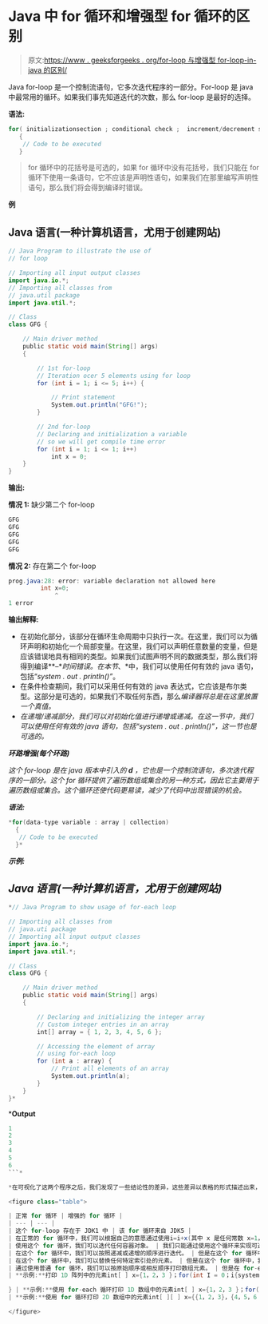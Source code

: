 # Java 中 for 循环和增强型 for 循环的区别

> 原文:[https://www . geeksforgeeks . org/for-loop 与增强型 for-loop-in-java 的区别/](https://www.geeksforgeeks.org/difference-between-for-loop-and-enhanced-for-loop-in-java/)

Java for-loop 是一个控制流语句，它多次迭代程序的一部分。For-loop 是 java 中最常用的循环。如果我们事先知道迭代的次数，那么 for-loop 是最好的选择。

**语法:**

```java
for( initializationsection ; conditional check ;  increment/decrement section)
   {
    // Code to be executed
   }
```

> for 循环中的花括号是可选的，如果 for 循环中没有花括号，我们只能在 for 循环下使用一条语句，它不应该是声明性语句，如果我们在那里编写声明性语句，那么我们将会得到编译时错误。

**例**

## Java 语言(一种计算机语言，尤用于创建网站)

```java
// Java Program to illustrate the use of
// for loop

// Importing all input output classes
import java.io.*;
// Importing all classes from
// java.util package
import java.util.*;

// Class
class GFG {

    // Main driver method
    public static void main(String[] args)
    {

        // 1st for-loop
        // Iteration ocer 5 elements using for loop
        for (int i = 1; i <= 5; i++) {

            // Print statement
            System.out.println("GFG!");
        }

        // 2nd for-loop
        // Declaring and initialization a variable
        // so we will get compile time error
        for (int i = 1; i <= 1; i++)
            int x = 0;
    }
}
```

**输出:**

**情况 1:** 缺少第二个 for-loop

```java
GFG
GFG
GFG
GFG
GFG 
```

**情况 2:** 存在第二个 for-loop

```java
prog.java:28: error: variable declaration not allowed here
         int x=0;
             ^
1 error 
```

**输出解释:**

*   在初始化部分，该部分在循环生命周期中只执行一次。在这里，我们可以为循环声明和初始化一个局部变量。在这里，我们可以声明任意数量的变量，但是应该错误地具有相同的类型。如果我们试图声明不同的数据类型，那么我们将得到编译**–**时间错误。在本节*、*中，我们可以使用任何有效的 java 语句，包括“*system . out . println()”*。
*   在条件检查期间，我们可以采用任何有效的 java 表达式，它应该是布尔类型。这部分是可选的，如果我们不取任何东西，那么*编译器将总是在这里放置一个真值。*
*   *在递增/递减部分，我们可以对初始化值进行递增或递减。在这一节中，我们可以使用任何有效的 java 语句，包括“*system . out . println()”*，这一节也是可选的。*

***环路增强(每个环路)***

*这个 for-loop 是在 java 版本中引入的 **d** ，它也是一个控制流语句，多次迭代程序的一部分。这个 for 循环提供了遍历数组或集合的另一种方式，因此它主要用于遍历数组或集合。这个循环还使代码更易读，减少了代码中出现错误的机会。*

***语法:***

```java
*for(data-type variable : array | collection)
  {
   // Code to be executed
  }* 
```

***示例:***

## *Java 语言(一种计算机语言，尤用于创建网站)*

```java
*// Java Program to show usage of for-each loop

// Importing all classes from
// java.uti package
// Importing all input output classes
import java.io.*;
import java.util.*;

// Class
class GFG {

    // Main driver method
    public static void main(String[] args)
    {

        // Declaring and initializing the integer array
        // Custom integer entries in an array
        int[] array = { 1, 2, 3, 4, 5, 6 };

        // Accessing the element of array
        // using for-each loop
        for (int a : array) {
            // Print all elements of an array
            System.out.println(a);
        }
    }
}*
```

***Output**

```java
1
2
3
4
5
6
```* 

*在可视化了这两个程序之后，我们发现了一些结论性的差异，这些差异以表格的形式描述出来，以便于我们更好地理解。*

<figure class="table">

| 正常 for 循环 | 增强的 for 循环 |
| --- | --- |
| 这个 for-loop 存在于 JDK1 中 | 该 for 循环来自 JDK5 |
| 在正常的 for 循环中，我们可以根据自己的意愿通过使用i=i+x(其中 x 是任何常数 x=1，2，3…) | 但是增强的 for 循环将以顺序方式执行，即计数器总是增加 1。 |
| 使用这个 for 循环，我们可以迭代任何容器对象。 | 我们只能通过使用这个循环来实现可迭代接口来迭代那个容器。 |
| 在这个 for 循环中，我们可以按照递减或递增的顺序进行迭代。 | 但是在这个 for 循环中，我们只能以递增的顺序迭代。 |
| 在这个 for 循环中，我们可以替换任何特定索引处的元素。 | 但是在这个 for 循环中，我们不能访问索引，所以我们不能在任何特定的索引中替换元素。 |
| 通过使用普通 for 循环，我们可以按原始顺序或相反顺序打印数组元素。 | 但是在 for-each 循环**、**中，我们只能按原始顺序打印数组元素，而不能按相反顺序打印 |
| **示例:**打印 1D 阵列中的元素int[ ] x={1，2，3 }；for(int I = 0；i{system . out . println(x[I])；

} | **示例:**使用 for-each 循环打印 1D 数组中的元素int[ ] x={1，2，3 }；for(int a : x){system . out . println(a)；} |
| **示例:**使用 for 循环打印 2D 数组中的元素int[ ][ ] x={{1，2，3}，{4，5，6 } }；for(int I = 0；ifor(int j = 0；jsystem . out . println(x[I][j])；}} | **示例:**使用 for-each 循环打印 2D 数组中的元素int[ ][ ] x={{1，2，3}，{4，5，6 } }；for(int[]x1:x){ 0for(int x2:x1){ 0system . out . println(x2)；}} |

</figure>